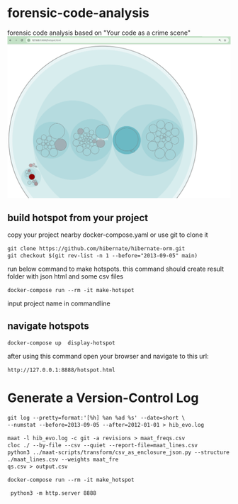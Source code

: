 # forensic-code-analysis

forensic code analysis based on "Your code as a crime scene"
<a href="link"><img src="hotspot.png" alt="CCNA ||" width="800"/></a>

## build hotspot from your project

copy your project nearby docker-compose.yaml or use git to clone it

```
git clone https://github.com/hibernate/hibernate-orm.git
git checkout $(git rev-list -n 1 --before="2013-09-05" main)

```

run below command to make hotspots. this command should create result folder with json html and some csv files

```
docker-compose run --rm -it make-hotspot
```
input project name in commandline

## navigate hotspots
```
docker-compose up  display-hotspot
```
after using this command open your browser and navigate to this url:
```
http://127.0.0.1:8888/hotspot.html
```



# Generate a Version-Control Log 
```
git log --pretty=format:'[%h] %an %ad %s' --date=short \
--numstat --before=2013-09-05 --after=2012-01-01 > hib_evo.log
```
```
maat -l hib_evo.log -c git -a revisions > maat_freqs.csv
cloc ./ --by-file --csv --quiet --report-file=maat_lines.csv
python3 ../maat-scripts/transform/csv_as_enclosure_json.py --structure ./maat_lines.csv --weights maat_fre
qs.csv > output.csv

```


```
docker-compose run --rm -it make_hotspot 
```
```
 python3 -m http.server 8888
```

